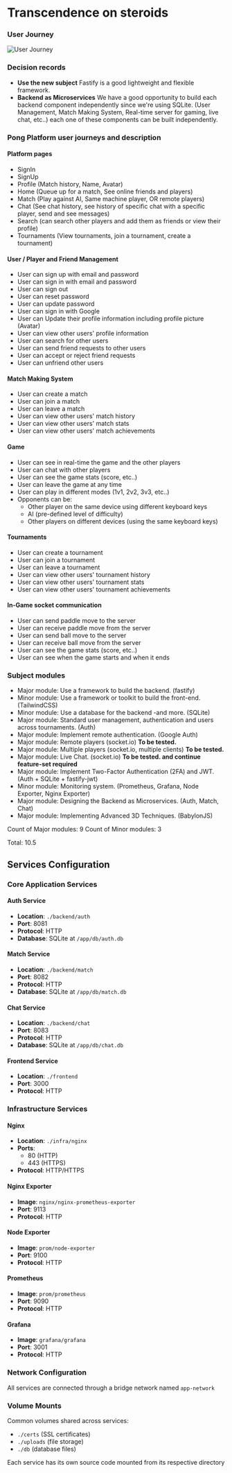 # Transcendence on steroids


### User Journey
![User Journey](docs/user-journey.png)


### Decision records
- **Use the new subject** Fastify is a good lightweight and flexible framework.
- **Backend as Microservices** We have a good opportunity to build each backend component independently since we're using SQLite. (User Management, Match Making System, Real-time server for gaming, live chat, etc..) each one of these components can be built independently.


### Pong Platform user journeys and description

#### Platform pages
- SignIn
- SignUp
- Profile (Match history, Name, Avatar)
- Home (Queue up for a match, See online friends and players)
- Match (Play against AI, Same machine player, OR remote players)
- Chat (See chat history, see history of specific chat with a specific player, send and see messages)
- Search (can search other players and add them as friends or view their profile)
- Tournaments (View tournaments, join a tournament, create a tournament)

#### User / Player and Friend Management
- User can sign up with email and password
- User can sign in with email and password
- User can sign out
- User can reset password
- User can update password
- User can sign in with Google
- User can Update their profile information including profile picture (Avatar)
- User can view other users' profile information
- User can search for other users
- User can send friend requests to other users
- User can accept or reject friend requests
- User can unfriend other users


#### Match Making System
- User can create a match
- User can join a match
- User can leave a match
- User can view other users' match history
- User can view other users' match stats
- User can view other users' match achievements

#### Game
- User can see in real-time the game and the other players
- User can chat with other players
- User can see the game stats (score, etc..)
- User can leave the game at any time
- User can play in different modes (1v1, 2v2, 3v3, etc..)
- Opponents can be:
    - Other player on the same device using different keyboard keys
    - AI (pre-defined level of difficulty)
    - Other players on different devices (using the same keyboard keys)

#### Tournaments
- User can create a tournament
- User can join a tournament
- User can leave a tournament
- User can view other users' tournament history
- User can view other users' tournament stats
- User can view other users' tournament achievements

#### In-Game socket communication
- User can send paddle move to the server
- User can receive paddle move from the server
- User can send ball move to the server
- User can receive ball move from the server
- User can see the game stats (score, etc..)
- User can see when the game starts and when it ends


### Subject modules
- Major module: Use a framework to build the backend. (fastify)
- Minor module: Use a framework or toolkit to build the front-end. (TailwindCSS)
- Minor module: Use a database for the backend -and more. (SQLite)
- Major module: Standard user management, authentication and users across tournaments. (Auth)
- Major module: Implement remote authentication. (Google Auth)
- Major module: Remote players (socket.io) **To be tested.**
- Major module: Multiple players (socket.io, multiple clients) **To be tested.**
- Major module: Live Chat. (socket.io) **To be tested. and continue feature-set required**
- Major module: Implement Two-Factor Authentication (2FA) and JWT. (Auth + SQLite + fastify-jwt)
- Minor module: Monitoring system. (Prometheus, Grafana, Node Exporter, Nginx Exporter)
- Major module: Designing the Backend as Microservices. (Auth, Match, Chat)
- Major module: Implementing Advanced 3D Techniques. (BabylonJS)

Count of Major modules: 9
Count of Minor modules: 3

Total: 10.5

## Services Configuration

### Core Application Services

#### Auth Service
- **Location**: `./backend/auth`
- **Port**: 8081
- **Protocol**: HTTP
- **Database**: SQLite at `/app/db/auth.db`

#### Match Service
- **Location**: `./backend/match`
- **Port**: 8082
- **Protocol**: HTTP
- **Database**: SQLite at `/app/db/match.db`

#### Chat Service
- **Location**: `./backend/chat`
- **Port**: 8083
- **Protocol**: HTTP
- **Database**: SQLite at `/app/db/chat.db`

#### Frontend Service
- **Location**: `./frontend`
- **Port**: 3000
- **Protocol**: HTTP

### Infrastructure Services

#### Nginx
- **Location**: `./infra/nginx`
- **Ports**:
  - 80 (HTTP)
  - 443 (HTTPS)
- **Protocol**: HTTP/HTTPS

#### Nginx Exporter
- **Image**: `nginx/nginx-prometheus-exporter`
- **Port**: 9113
- **Protocol**: HTTP

#### Node Exporter
- **Image**: `prom/node-exporter`
- **Port**: 9100
- **Protocol**: HTTP

#### Prometheus
- **Image**: `prom/prometheus`
- **Port**: 9090
- **Protocol**: HTTP

#### Grafana
- **Image**: `grafana/grafana`
- **Port**: 3001
- **Protocol**: HTTP

### Network Configuration
All services are connected through a bridge network named `app-network`

### Volume Mounts
Common volumes shared across services:
- `./certs` (SSL certificates)
- `./uploads` (file storage)
- `./db` (database files)

Each service has its own source code mounted from its respective directory
